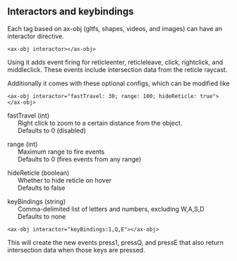 ## Interactors and keybindings

Each tag based on ax-obj (gltfs, shapes, videos, and images) can have an interactor directive.

`<ax-obj interactor></ax-obj>`

Using it adds event firing for reticleenter, reticleleave, click, rightclick, and middleclick.
These events include intersection data from the reticle raycast.

Additionally it comes with these optional configs, which can be modified like

`<ax-obj interactor="fastTravel: 30; range: 100; hideReticle: true"></ax-obj>`

fastTravel (int)<br>
&nbsp;&nbsp;&nbsp;&nbsp;&nbsp;&nbsp;Right click to zoom to a certain distance from the object.<br>
&nbsp;&nbsp;&nbsp;&nbsp;&nbsp;&nbsp;Defaults to 0 (disabled)

range (int)<br>
&nbsp;&nbsp;&nbsp;&nbsp;&nbsp;&nbsp;Maximum range to fire events<br>
&nbsp;&nbsp;&nbsp;&nbsp;&nbsp;&nbsp;Defaults to 0 (fires events from any range)

hideReticle (boolean)<br>
&nbsp;&nbsp;&nbsp;&nbsp;&nbsp;&nbsp;Whether to hide reticle on hover<br>
&nbsp;&nbsp;&nbsp;&nbsp;&nbsp;&nbsp;Defaults to false

keyBindings (string)<br>
&nbsp;&nbsp;&nbsp;&nbsp;&nbsp;&nbsp;Comma-delimited list of letters and numbers, excluding W,A,S,D<br>
&nbsp;&nbsp;&nbsp;&nbsp;&nbsp;&nbsp;Defaults to none

`<ax-obj interactor="keyBindings:1,Q,E"></ax-obj>`

This will create the new events press1, pressQ, and pressE that also return intersection data when those keys are pressed.